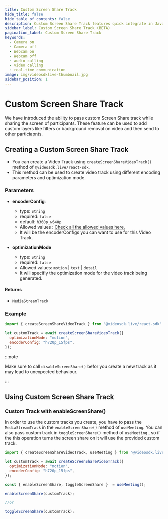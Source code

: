 ```yaml
---
title: Custom Screen Share Track
hide_title: false
hide_table_of_contents: false
description: Custom Screen Share Track features quick integrate in Javascript, React JS, Android, IOS, React Native, Flutter with Video SDK to add live video & audio conferencing to your applications.
sidebar_label: Custom Screen Share Track (BETA)
pagination_label: Custom Screen Share Track
keywords:
  - Camera on
  - Camera off
  - Webcam on
  - Webcam off
  - audio calling
  - video calling
  - real-time communication
image: img/videosdklive-thumbnail.jpg
sidebar_position: 1
---
```


# Custom Screen Share Track

We have introduced the ability to pass custom Screen Share track while sharing the screen of participants. These feature can be used to add custom layers like filters or background removal on video and then send to other particiapnts.

## Creating a Custom Screen Share Track

- You can create a Video Track using `createScreenShareVideoTrack()` method of `@videosdk.live/react-sdk`.
- This method can be used to create video track using different encoding parameters and optimization mode.

### Parameters

- **encoderConfig**:
  - type: `String`
  - required: `false`
  - default: `h360p_w640p`
  - Allowed values : [Check all the allowed values here.](./encoding-profiles#encoding-profiles-for-screen-share-track)
  - It will be the encoderConfigs you can want to use for this Video Track. 

- **optimizationMode**
  - type: `String`
  - required: `false`
  - Allowed values: `motion` | `text` | `detail`
  - It will specifiy the optimization mode for the video track being generated.

#### Returns

- `MediaStreamTrack`

### Example

```javascript
import { createScreenShareVideoTrack } from "@videosdk.live/react-sdk"

let customTrack = await createScreenShareVideoTrack({
  optimizationMode: "motion",
  encoderConfig: "h720p_15fps",
});
```

:::note

Make sure to call `disableScreenShare()` befor you create a new track as it may lead to unexpected behaviour.

:::

## Using Custom Screen Share Track

### Custom Track with enableScreenShare()

In order to use the custom tracks you create, you have to pass the `MediaStreamTrack` in the `enableScreenShare()` method of `useMeeting`. You can also pass custom track in `toggleScreenShare()` method of `useMeeting` , so if the this operation turns the screen share on it will use the provided custom track.

```javascript
import { createScreenShareVideoTrack, useMeeting } from "@videosdk.live/react-sdk"

let customTrack = await createScreenShareVideoTrack({
  optimizationMode: "motion",
  encoderConfig: "h720p_15fps",
});

const { enableScreenShare, toggleScreenShare }  = useMeeting();

enableScreenShare(customTrack);

//or

toggleScreenShare(customTrack);
```